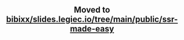<h2 align="center">Moved to <a href="https://github.com/bibixx/slides.legiec.io/tree/main/public/ssr-made-easy">bibixx/slides.legiec.io/tree/main/public/ssr-made-easy</a></h2>
